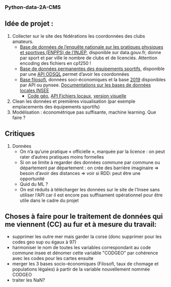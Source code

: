### Python-data-2A-CMS
## Idée de projet :
1. Collecter sur le site des fédérations les coordonnées des clubs amateurs.
    - [Base de données de l’enquête nationale sur les pratiques physiques et sportives (ENPPS) de l’INJEP](https://www.data.gouv.fr/fr/datasets/donnees-geocodees-issues-du-recensement-des-licences-et-clubs-aupres-des-federations-sportives-agreees-par-le-ministere-charge-des-sports/), disponible sur data.gouv.fr, donne par sport et par ville le nombre de clubs et de licenciés. Attention encoding des fichiers en cp1250 !
    - [Base de données permanentes des équipements sportifs](https://equipements.sports.gouv.fr/api/v2/console), disponible par une [API ODSQL](https://help.opendatasoft.com/apis/ods-explore-v2/#section/Opendatasoft-Query-Language-(ODSQL)/Language-elements) permet d’avoir les coordonnées
    - [Base filosofi](https://www.insee.fr/fr/metadonnees/source/serie/s1172), données soci-économiques et la base [2019](https://www.insee.fr/fr/statistiques/6036907) disponibles par API ou pynsee. [Documentations sur les bases de données locales INSEE](https://api.insee.fr/catalogue/site/themes/wso2/subthemes/insee/pages/item-info.jag?name=DonneesLocales&version=V0.1&provider=insee#!/default/getDonnees)
        - [Code géo](https://www.insee.fr/fr/information/3720946), [API Fichiers locaux](https://api.insee.fr/catalogue/site/themes/wso2/subthemes/insee/pages/item-info.jag?name=DonneesLocales&version=V0.1&provider=insee#!/default/getDonnees), [version visuelle](https://www.insee.fr/fr/statistiques/6037462?geo=DEP-75)
2. Clean les données et premières visualisation (par exemple emplacements des 
équipements sportifs)
3. Modélisation : économétrique pas suffisante, machine learning. Que faire ?
    
## Critiques
1. Données
    - On n’a qu’une pratique « officielle », marquée par la licence : on peut rater d’autres pratiques moins formelles  
    - Si on se limite à regarder des données commune par commune ou département par département : on crée des barrière imaginaire => besoin d’avoir des distances => voir si RDD: peut être une opportunité
    - Quid du ML ? 
    - On est réduits à télécharger les données sur le site de l'Insee sans utiliser l'API car il est encore pas suffisament opérationnel pour être utile dans le cadre du projet  

## Choses à faire pour le traitement de données qui me viennent (CC) au fur et à mesure du travail: 

- supprimer les outre mer mais garder la corse (donc supprimer pour les codes geo sup ou égaux à 97)
- harmoniser le nom de toutes les variables correspondant au code commune insee et dénomer cette variable "CODGEO" par cohérence avec les codes pour les cartes ensuite
- merger les 3 bases socio-économiques (Filosofi, taux de chomage et populations légales) à partir de la variable nouvellement nommée CODGEO
- traiter les NaN?
